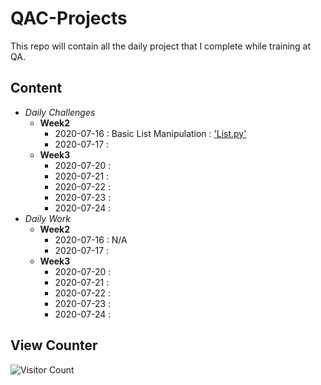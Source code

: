 # QAC-Projects
This repo will contain all the daily project that I complete while training at QA.
## Content
- *Daily Challenges*
	- **Week2**
		- 2020-07-16 : Basic List Manipulation : <a href="https://github.com/cjandrews-qa/QAC-Projects/blob/master/Week2/List.py" target="_blank"> 'List.py'</a>   
		- 2020-07-17 : 
	- **Week3**
		- 2020-07-20 :
		- 2020-07-21 :
		- 2020-07-22 :
		- 2020-07-23 :
		- 2020-07-24 :
- *Daily Work*
	- **Week2**
		- 2020-07-16 : N/A
		- 2020-07-17 : 
	- **Week3**
		- 2020-07-20 :
		- 2020-07-21 :
		- 2020-07-22 :
		- 2020-07-23 :
		- 2020-07-24 :

## View Counter
![Visitor Count](https://profile-counter.glitch.me/cjandrews-qa/count.svg)
